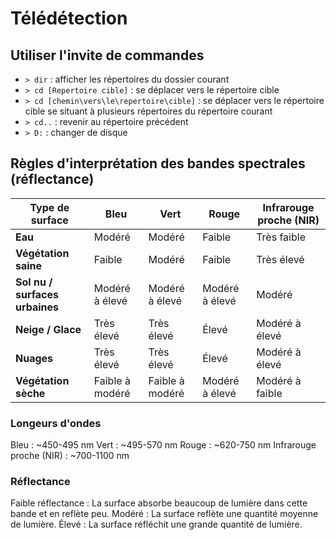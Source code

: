 # Télédétection

## Utiliser l'invite de commandes

- `> dir` : afficher les répertoires du dossier courant
- `> cd [Repertoire cible]` : se déplacer vers le répertoire cible
- `> cd [chemin\vers\le\repertoire\cible]` : se déplacer vers le répertoire cible se situant à plusieurs répertoires du répertoire courant
- `> cd..` : revenir au répertoire précédent
- `> D:` : changer de disque
 

## Règles d'interprétation des bandes spectrales (réflectance)

| **Type de surface**           | **Bleu**     | **Vert**    | **Rouge**   | **Infrarouge proche (NIR)** |
|-------------------------------|--------------|-------------|-------------|-----------------------------|
| **Eau**                       | Modéré       | Modéré      | Faible      | Très faible                 |
| **Végétation saine**           | Faible       | Modéré      | Faible      | Très élevé                  |
| **Sol nu / surfaces urbaines** | Modéré à élevé | Modéré à élevé | Modéré à élevé | Modéré                     |
| **Neige / Glace**              | Très élevé   | Très élevé  | Élevé       | Modéré à élevé              |
| **Nuages**                     | Très élevé   | Très élevé  | Élevé       | Modéré à élevé              |
| **Végétation sèche**           | Faible à modéré | Faible à modéré | Modéré à élevé | Modéré à faible         |


### Longeurs d'ondes
Bleu : ~450-495 nm
Vert : ~495-570 nm
Rouge : ~620-750 nm
Infrarouge proche (NIR) : ~700-1100 nm

### Réflectance
Faible réflectance : La surface absorbe beaucoup de lumière dans cette bande et en reflète peu.
Modéré : La surface reflète une quantité moyenne de lumière.
Élevé : La surface réfléchit une grande quantité de lumière.
